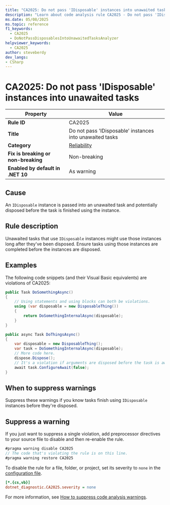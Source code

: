 ```yaml
---
title: "CA2025: Do not pass 'IDisposable' instances into unawaited tasks"
description: "Learn about code analysis rule CA2025 - Do not pass 'IDisposable' instances into unawaited tasks"
ms.date: 05/08/2025
ms.topic: reference
f1_keywords:
  - CA2025
  - DoNotPassDisposablesIntoUnawaitedTasksAnalyzer
helpviewer_keywords:
  - CA2025
author: steveberdy
dev_langs:
- CSharp
---
```


# CA2025: Do not pass 'IDisposable' instances into unawaited tasks

| Property                            | Value                                                |
|-------------------------------------|------------------------------------------------------|
| **Rule ID**                         | CA2025                                               |
| **Title**                           | Do not pass 'IDisposable' instances into unawaited tasks |
| **Category**                        | [Reliability](reliability-warnings.md)               |
| **Fix is breaking or non-breaking** | Non-breaking                                         |
| **Enabled by default in .NET 10**   | As warning                                           |

## Cause

An `IDisposable` instance is passed into an unawaited task and potentially disposed before the task is finished using the instance.

## Rule description

Unawaited tasks that use `IDisposable` instances might use those instances long after they've been disposed. Ensure tasks using those instances are completed before the instances are disposed.

## Examples

The following code snippets (and their Visual Basic equivalents) are violations of CA2025:

```csharp
public Task DoSomethingAsync()
{
    // Using statements and using blocks can both be violations.
    using (var disposable = new DisposableThing())
    {
        return DoSomethingInternalAsync(disposable);
    }
}
```

```csharp
public async Task DoThingsAsync()
{
    var disposable = new DisposableThing();
    var task = DoSomethingInternalAsync(disposable);
    // More code here.
    dispose.Dispose();
    // It's a violation if arguments are disposed before the task is awaited.
    await task.ConfigureAwait(false);
}
```

## When to suppress warnings

Suppress these warnings if you know tasks finish using `IDisposable` instances before they're disposed.

## Suppress a warning

If you just want to suppress a single violation, add preprocessor directives to your source file to disable and then re-enable the rule.

```csharp
#pragma warning disable CA2025
// The code that's violating the rule is on this line.
#pragma warning restore CA2025
```

To disable the rule for a file, folder, or project, set its severity to `none` in the [configuration file](../configuration-files.md).

```ini
[*.{cs,vb}]
dotnet_diagnostic.CA2025.severity = none
```

For more information, see [How to suppress code analysis warnings](../suppress-warnings.md).
